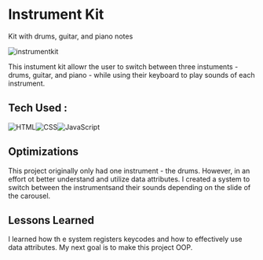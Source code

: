 # Instrument Kit
 Kit with drums, guitar, and piano notes

![instrumentkit](https://user-images.githubusercontent.com/55459419/169405466-aaf7dc84-e565-4618-8a54-91e755190f5e.gif)

This instument kit allowr the user to switch between three instuments - drums, guitar, and piano - while using their keyboard to play sounds of each instrument.

## Tech Used :
![HTML](https://img.shields.io/badge/-HTML-orange?style=for-the-badge&logo=appveyor)![CSS](https://img.shields.io/badge/-CSS-green?style=for-the-badge&logo=appveyor)![JavaScript](https://img.shields.io/badge/-JavaScript-blue?style=for-the-badge&logo=appveyor)

## Optimizations
This project originally only had one instrument - the drums. However, in an effort ot better understand and utilize data attributes. I created a system to switch between the instrumentsand their sounds depending on the slide of the carousel.

## Lessons Learned
I learned how th e system registers keycodes and how to effectively use data attributes. My next goal is to make this project OOP.
